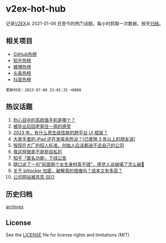 # v2ex-hot-hub

 记录[V2EX](https://www.v2ex.com/)从 2021-01-06 日至今的热门话题。每小时抓取一次数据，按天[归档](archives)。
 
 ## 相关项目

- [GitHub热榜](https://github.com/it985/github-hot-hub)
- [知乎热榜](https://github.com/it985/zhihu-hot-hub)
- [微博热榜](https://github.com/it985/weibo-hot-hub)
- [头条热榜](https://github.com/it985/toutiao-hot-hub)
- [抖音热榜](https://github.com/it985/douyin-hot-hub)


 `更新时间：2023-07-08 23:01:35 +0800`

## 热议话题

1. [你心目中的高颜值手机是哪个？](https://www.v2ex.com/t/955034)
1. [被毕业后回老家住一周的感受](https://www.v2ex.com/t/955057)
1. [2023 年，有什么原生级性能的跨平台 UI 框架？](https://www.v2ex.com/t/955040)
1. [大家手里的 iPad 还在发挥余热没？[已使用 3 年以上的朋友进]](https://www.v2ex.com/t/954999)
1. [按现在大厂的招人标准，创始人应该都进不去自己的公司](https://www.v2ex.com/t/955085)
1. [我这样做是不是挺自私的](https://www.v2ex.com/t/955033)
1. [知乎「匿名功能」下线公告](https://www.v2ex.com/t/955039)
1. [随口说了一句“前面那个女生身材真不错”，感觉人设崩塌了怎么破🥲](https://www.v2ex.com/t/955139)
1. [关于 bitlocker 加密，破解真的很难吗？成本又有多高？](https://www.v2ex.com/t/955158)
1. [公司网站被恶意 SEO](https://www.v2ex.com/t/955064)

## 历史归档

[archives](archives)

## License

See the [LICENSE](LICENSE) file for license rights and limitations (MIT).
